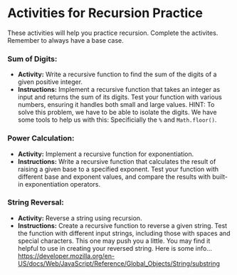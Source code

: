 # Activities for Recursion Practice
These activities will help you practice recursion. Complete the activites. Remember to always have a base case.

### Sum of Digits:
- **Activity:** Write a recursive function to find the sum of the digits of a given positive integer.
- **Instructions:** Implement a recursive function that takes an integer as input and returns the sum of its digits. Test your function with various numbers, ensuring it handles both small and large values. HINT: To solve this problem, we have to be able to isolate the digits. We have some tools to help us with this: Specificially the `%` and `Math.floor()`.

### Power Calculation:
- **Activity:** Implement a recursive function for exponentiation.
- **Instructions:** Write a recursive function that calculates the result of raising a given base to a specified exponent. Test your function with different base and exponent values, and compare the results with built-in exponentiation operators.

### String Reversal:
- **Activity:** Reverse a string using recursion.
- **Instructions:** Create a recursive function to reverse a given string. Test the function with different input strings, including those with spaces and special characters. This one may push you a little. You may find it helpful to use in creating your reversed string. Here is some info... https://developer.mozilla.org/en-US/docs/Web/JavaScript/Reference/Global_Objects/String/substring 
